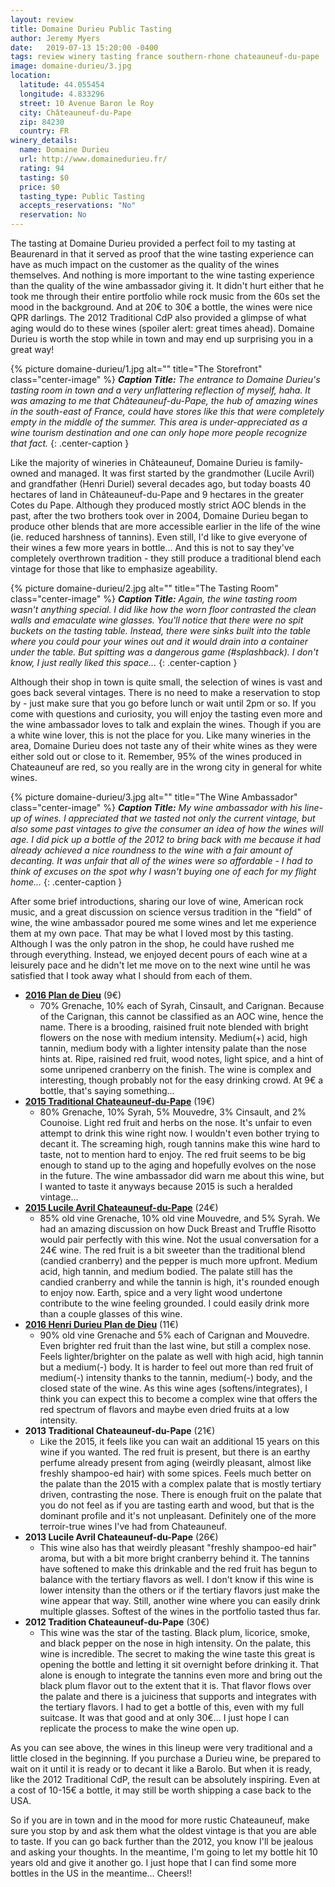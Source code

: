 ```yaml
---
layout: review
title: Domaine Durieu Public Tasting
author: Jeremy Myers
date:   2019-07-13 15:20:00 -0400
tags: review winery tasting france southern-rhone chateauneuf-du-pape
image: domaine-durieu/3.jpg
location:
  latitude: 44.055454
  longitude: 4.833296
  street: 10 Avenue Baron le Roy
  city: Châteauneuf-du-Pape
  zip: 84230
  country: FR
winery_details:
  name: Domaine Durieu
  url: http://www.domainedurieu.fr/
  rating: 94
  tasting: $0
  price: $0
  tasting_type: Public Tasting
  accepts_reservations: "No"
  reservation: No
---
```

The tasting at Domaine Durieu provided a perfect foil to my tasting at Beaurenard in that it served as proof that the wine tasting experience can have as much impact on the customer as the quality of the wines themselves.  And nothing is more important to the wine tasting experience than the quality of the wine ambassador giving it.  It didn't hurt either that he took me through their entire portfolio while rock music from the 60s set the mood in the background.  And at 20€ to 30€ a bottle, the wines were nice QPR darlings.  The 2012 Traditional CdP also provided a glimpse of what aging would do to these wines (spoiler alert: great times ahead).  Domaine Durieu is worth the stop while in town and may end up surprising you in a great way!

{% picture domaine-durieu/1.jpg alt="" title="The Storefront" class="center-image" %}
***Caption Title:*** *The entrance to Domaine Durieu's tasting room in town and a very unflattering reflection of myself, haha.  It was amazing to me that Châteauneuf-du-Pape, the hub of amazing wines in the south-east of France, could have stores like this that were completely empty in the middle of the summer.  This area is under-appreciated as a wine tourism destination and one can only hope more people recognize that fact.*
{: .center-caption }

Like the majority of wineries in Châteauneuf, Domaine Durieu is family-owned and managed.  It was first started by the grandmother (Lucile Avril) and grandfather (Henri Duriel) several decades ago, but today boasts 40 hectares of land in Châteauneuf-du-Pape and 9 hectares in the greater Cotes du Pape.  Although they produced mostly strict AOC blends in the past, after the two brothers took over in 2004, Domaine Durieu began to produce other blends that are more accessible earlier in the life of the wine (ie. reduced harshness of tannins).  Even still, I'd like to give everyone of their wines a few more years in bottle...  And this is not to say they've completely overthrown tradition - they still produce a traditional blend each vintage for those that like to emphasize ageability.

{% picture domaine-durieu/2.jpg alt="" title="The Tasting Room" class="center-image" %}
***Caption Title:*** *Again, the wine tasting room wasn't anything special.  I did like how the worn floor contrasted the clean walls and emaculate wine glasses.  You'll notice that there were no spit buckets on the tasting table.  Instead, there were sinks built into the table where you could pour your wines out and it would drain into a container under the table.  But spitting was a dangerous game (#splashback).  I don't know, I just really liked this space...*
{: .center-caption }

Although their shop in town is quite small, the selection of wines is vast and goes back several vintages.  There is no need to make a reservation to stop by - just make sure that you go before lunch or wait until 2pm or so.  If you come with questions and curiosity, you will enjoy the tasting even more and the wine ambassador loves to talk and explain the wines.  Though if you are a white wine lover, this is not the place for you.  Like many wineries in the area, Domaine Durieu does not taste any of their white wines as they were either sold out or close to it.  Remember, 95% of the wines produced in Chateauneuf are red, so you really are in the wrong city in general for white wines.

{% picture domaine-durieu/3.jpg alt="" title="The Wine Ambassador" class="center-image" %}
***Caption Title:*** *My wine ambassador with his line-up of wines.  I appreciated that we tasted not only the current vintage, but also some past vintages to give the consumer an idea of how the wines will age.  I did pick up a bottle of the 2012 to bring back with me because it had already achieved a nice roundness to the wine with a fair amount of decanting.  It was unfair that all of the wines were so affordable - I had to think of excuses on the spot why I wasn't buying one of each for my flight home...*
{: .center-caption }

After some brief introductions, sharing our love of wine, American rock music, and a great discussion on science versus tradition in the "field" of wine, the wine ambassador poured me some wines and let me experience them at my own pace.  That may be what I loved most by this tasting.  Although I was the only patron in the shop, he could have rushed me through everything.  Instead, we enjoyed decent pours of each wine at a leisurely pace and he didn't let me move on to the next wine until he was satisfied that I took away what I should from each of them.

* [**2016 Plan de Dieu**](http://www.domainedurieu.fr/wp-content/uploads/2015/06/plandedieu.pdf) (9€)
  * 70% Grenache, 10% each of Syrah, Cinsault, and Carignan.  Because of the Carignan, this cannot be classified as an AOC wine, hence the name.  There is a brooding, raisined fruit note blended with bright flowers on the nose with medium intensity.  Medium(+) acid, high tannin, medium body with a lighter intensity palate than the nose hints at.  Ripe, raisined red fruit, wood notes, light spice, and a hint of some unripened cranberry on the finish.  The wine is complex and interesting, though probably not for the easy drinking crowd.  At 9€ a bottle, that's saying something...
* [**2015 Traditional Chateauneuf-du-Pape**](http://www.domainedurieu.fr/wp-content/uploads/2015/06/cdp.pdf) (19€)
  * 80% Grenache, 10% Syrah, 5% Mouvedre, 3% Cinsault, and 2% Counoise.  Light red fruit and herbs on the nose.  It's unfair to even attempt to drink this wine right now.  I wouldn't even bother trying to decant it.  The screaming high, rough tannins make this wine hard to taste, not to mention hard to enjoy.  The red fruit seems to be big enough to stand up to the aging and hopefully evolves on the nose in the future.  The wine ambassador did warn me about this wine, but I wanted to taste it anyways because 2015 is such a heralded vintage...
* [**2015 Lucile Avril Chateauneuf-du-Pape**](http://www.domainedurieu.fr/wp-content/uploads/2015/06/lucileavril.pdf) (24€)
  * 85% old vine Grenache, 10% old vine Mouvedre, and 5% Syrah.  We had an amazing discussion on how Duck Breast and Truffle Risotto would pair perfectly with this wine.  Not the usual conversation for a 24€ wine.  The red fruit is a bit sweeter than the traditional blend (candied cranberry) and the pepper is much more upfront.  Medium acid, high tannin, and medium bodied.  The palate still has the candied cranberry and while the tannin is high, it's rounded enough to enjoy now.  Earth, spice and a very light wood undertone contribute to the wine feeling grounded.  I could easily drink more than a couple glasses of this wine.
* [**2016 Henri Durieu Plan de Dieu**](http://www.domainedurieu.fr/wp-content/uploads/2015/06/henridurieu.pdf) (11€)
  * 90% old vine Grenache and 5% each of Carignan and Mouvedre.  Even brighter red fruit than the last wine, but still a complex nose.  Feels lighter/brighter on the palate as well with high acid, high tannin but a medium(-) body.  It is harder to feel out more than red fruit of medium(-) intensity thanks to the tannin, medium(-) body, and the closed state of the wine.  As this wine ages (softens/integrates), I think you can expect this to become a complex wine that offers the red spectrum of flavors and maybe even dried fruits at a low intensity.
* **2013 Traditional Chateauneuf-du-Pape** (21€)
  * Like the 2015, it feels like you can wait an additional 15 years on this wine if you wanted.  The red fruit is present, but there is an earthy perfume already present from aging (weirdly pleasant, almost like freshly shampoo-ed hair) with some spices.  Feels much better on the palate than the 2015 with a complex palate that is mostly tertiary driven, contrasting the nose.  There is enough fruit on the palate that you do not feel as if you are tasting earth and wood, but that is the dominant profile and it's not unpleasant.  Definitely one of the more terroir-true wines I've had from Chateauneuf.
* **2013 Lucile Avril Chateauneuf-du-Pape** (26€)
  * This wine also has that weirdly pleasant "freshly shampoo-ed hair" aroma, but with a bit more bright cranberry behind it.  The tannins have softened to make this drinkable and the red fruit has begun to balance with the tertiary flavors as well.  I don't know if this wine is lower intensity than the others or if the tertiary flavors just make the wine appear that way.  Still, another wine where you can easily drink multiple glasses.  Softest of the wines in the portfolio tasted thus far.
* **2012 Tradition Chateauneuf-du-Pape** (30€)
  * This wine was the star of the tasting.  Black plum, licorice, smoke, and black pepper on the nose in high intensity.  On the palate, this wine is incredible.  The secret to making the wine taste this great is opening the bottle and letting it sit overnight before drinking it.  That alone is enough to integrate the tannins even more and bring out the black plum flavor out to the extent that it is.  That flavor flows over the palate and there is a juiciness that supports and integrates with the tertiary flavors.  I had to get a bottle of this, even with my full suitcase.  It was that good and at only 30€...  I just hope I can replicate the process to make the wine open up.

As you can see above, the wines in this lineup were very traditional and a little closed in the beginning.  If you purchase a Durieu wine, be prepared to wait on it until it is ready or to decant it like a Barolo.  But when it is ready, like the 2012 Traditional CdP, the result can be absolutely inspiring.  Even at a cost of 10-15€ a bottle, it may still be worth shipping a case back to the USA.

So if you are in town and in the mood for more rustic Chateauneuf, make sure you stop by and ask them what the oldest vintage is that you are able to taste.  If you can go back further than the 2012, you know I'll be jealous and asking your thoughts.  In the meantime, I'm going to let my bottle hit 10 years old and give it another go.  I just hope that I can find some more bottles in the US in the meantime...  Cheers!!
